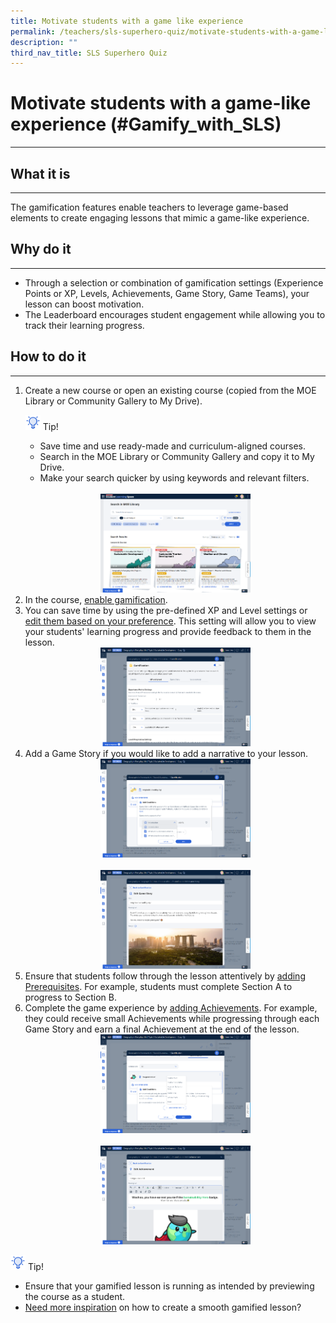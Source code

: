 ```yaml
---
title: Motivate students with a game like experience
permalink: /teachers/sls-superhero-quiz/motivate-students-with-a-game-like-experience/
description: ""
third_nav_title: SLS Superhero Quiz
---
```

<h1 class="page-title">Motivate students with a game-like experience (#Gamify_with_SLS)</h1>
<hr>

  <h2>What it is</h2>
  <hr>
  <p>The gamification features enable teachers to leverage game-based elements to create engaging lessons that mimic a game-like experience.</p>
  
  <h2>Why do it</h2>
  <hr>
  <ul>
    <li>Through a selection or combination of gamification settings (Experience Points or XP, Levels, Achievements, Game Story, Game Teams), your lesson can boost motivation.</li>
    <li>The Leaderboard encourages student engagement while allowing you to track their learning progress.</li>
  </ul>
  
  <h2>How to do it</h2>
  <hr>
  <ol>
    <li>Create a new course or open an existing course (copied from the MOE Library or Community Gallery to My Drive).</li>
    

<p><img style="width:1.5rem; display: inline;" src="/images/Icons/Bulb32.svg"> Tip!
</p> 
         <ul>
          <li>Save time and use ready-made and curriculum-aligned courses.</li>
          <li>Search in the MOE Library or Community Gallery and copy it to My Drive.</li>
          <li>Make your search quicker by using keywords and relevant filters.</li>
        </ul>
        <br>
        <div style="text-align:center;">
          <a target="_blank" href="/images/2Teacher/Marcomms/SLS%20Superhero%20Quiz/Gamify.png"> <img style="width: 50%;" src="/images/2Teacher/Marcomms/SLS%20Superhero%20Quiz/Gamify.png"></a>
        </div>

<li>In the course, <a target="_blank" href="https://www.learning.moe.edu.sg/sls/teachers/user-guide/vle/teacher/LessonManagement/ManageGamification.html">enable gamification</a>.</li>
    <li>You can save time by using the pre-defined XP and Level settings or <a target="_blank" href="https://www.learning.moe.edu.sg/sls/teachers/user-guide/vle/teacher/LessonManagement/ManageGamification.html">edit them based on your preference</a>. This setting will allow you to view your students' learning progress and provide feedback to them in the lesson.</li>
    <div style="text-align:center;">
      <a target="_blank" href="/images/2Teacher/Marcomms/SLS%20Superhero%20Quiz/Gamify2.png"> <img style="width: 50%;" src="/images/2Teacher/Marcomms/SLS%20Superhero%20Quiz/Gamify2.png"></a>
    </div>
    <li>Add a Game Story if you would like to add a narrative to your lesson.</li>
    <div style="text-align:center;">
      <a target="_blank" href="/images/2Teacher/Marcomms/SLS%20Superhero%20Quiz/Gamify3.png"> <img style="width: 50%;" src="/images/2Teacher/Marcomms/SLS%20Superhero%20Quiz/Gamify3.png"></a>
    </div>
    <br>
    <div style="text-align:center;">
      <a target="_blank" href="/images/2Teacher/Marcomms/SLS%20Superhero%20Quiz/Gamify4.png"> <img style="width: 50%;" src="/images/2Teacher/Marcomms/SLS%20Superhero%20Quiz/Gamify4.png"></a>
    </div>
    <li>Ensure that students follow through the lesson attentively by <a target="_blank" href="https://www.learning.moe.edu.sg/sls/teachers/user-guide/vle/teacher/LessonManagement/CoursePlan.html">adding Prerequisites</a>. For example, students must complete Section A to progress to Section B.</li>
    <li>Complete the game experience by <a target="_blank" href="https://www.learning.moe.edu.sg/sls/teachers/user-guide/vle/teacher/LessonManagement/ManageGamification.html">adding Achievements</a>. For example, they could receive small Achievements while progressing through each Game Story and earn a final Achievement at the end of the lesson.</li>
    <div style="text-align:center;">
      <a target="_blank" href="/images/2Teacher/Marcomms/SLS%20Superhero%20Quiz/Gamify5.png"> <img style="width: 50%;" src="/images/2Teacher/Marcomms/SLS%20Superhero%20Quiz/Gamify5.png"></a>
    </div>
    <br>
    <div style="text-align:center;">
      <a target="_blank" href="/images/2Teacher/Marcomms/SLS%20Superhero%20Quiz/Gamify6.png"> <img style="width: 50%;" src="/images/2Teacher/Marcomms/SLS%20Superhero%20Quiz/Gamify6.png"></a>
    </div>
  </ol>
<p><img style="width:1.5rem; display: inline;" src="/images/Icons/Bulb32.svg"> Tip!
</p>    <ul>
      <li>Ensure that your gamified lesson is running as intended by previewing the course as a student.</li>
      <li><a target="_blank" href="https://www.learning.moe.edu.sg/sls/teachers/user-guide/vle/teacher/LessonManagement/AddConditions.html">Need more inspiration</a> on how to create a smooth gamified lesson?</li>
    </ul>
  
